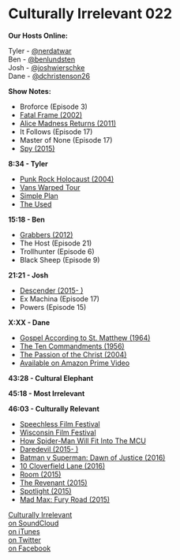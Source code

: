 # Culturally Irrelevant 022

**Our Hosts Online:**

Tyler - [@nerdatwar]  
Ben - [@benlundsten]  
Josh - [@joshwierschke]  
Dane - [@dchristenson26]  

**Show Notes:**    

 - Broforce (Episode 3)   
 - [Fatal Frame (2002)](http://bit.ly/2a3NKtK)   
 - [Alice Madness Returns (2011)](https://en.wikipedia.org/wiki/Alice:_Madness_Returns)   
 - It Follows (Episode 17)   
 - Master of None (Episode 17)   
 - [Spy (2015)](http://www.imdb.com/title/tt3079380/)   

**8:34 - Tyler**  

 - [Punk Rock Holocaust (2004)](http://www.imdb.com/title/tt0378611/)   
 - [Vans Warped Tour](https://en.wikipedia.org/wiki/Warped_Tour)   
 - [Simple Plan](https://en.wikipedia.org/wiki/Simple_Plan)   
 - [The Used](https://en.wikipedia.org/wiki/The_Used)   

**15:18 - Ben**   

 - [Grabbers (2012)](http://www.imdb.com/title/tt1525366/)   
 - The Host (Episode 21)   
 - Trollhunter (Episode 6)   
 - Black Sheep (Episode 9)    

**21:21 - Josh**   

 - [Descender (2015- )](http://comicvine.gamespot.com/descender/4050-80426/)   
 - Ex Machina (Episode 17)    
 - Powers (Episode 15)   

**X:XX - Dane**   

 - [Gospel According to St. Matthew (1964)](http://www.imdb.com/title/tt0058715/)   
 - [The Ten Commandments (1956)](http://www.imdb.com/title/tt0049833/)   
 - [The Passion of the Christ (2004)](http://www.imdb.com/title/tt0335345/)   
 - [Available on Amazon Prime Video](https://www.amazon.com/Gospel-According-Matthew-Enrique-Irazoqui/dp/B002KOPEJQ)   

**43:28 - Cultural Elephant**   

**45:18 - Most Irrelevant**   

**46:03 - Culturally Relevant**   

 - [Speechless Film Festival](http://speechlessfilmfestival.com/)   
 - [Wisconsin Film Festival](http://wifilmfest.org/)   
 - [How Spider-Man Will Fit Into The MCU](http://www.cinemablend.com/new/How-Spider-Man-Fit-MCU-According-Marvel-President-72275.html)   
 - [Daredevil (2015- )](http://www.imdb.com/title/tt3322312/)   
 - [Batman v Superman: Dawn of Justice (2016)](http://www.imdb.com/title/tt2975590/)   
 - [10 Cloverfield Lane (2016)](http://www.imdb.com/title/tt1179933/)   
 - [Room (2015)](http://www.imdb.com/title/tt3170832/)   
 - [The Revenant (2015)](http://www.imdb.com/title/tt1663202/)    
 - [Spotlight (2015)](http://www.imdb.com/title/tt1895587/)   
 - [Mad Max: Fury Road (2015)](http://www.imdb.com/title/tt1392190/)   


[Culturally Irrelevant](http://www.culturallyirrelevant.com/)  
[on SoundCloud](https://soundcloud.com/culturally-irrelevant)  
[on iTunes](https://itun.es/i6Lj4FQ)  
[on Twitter](https://twitter.com/cirrelevantpod)  
[on Facebook](https://www.facebook.com/culturallyirrelevant)  

[@nerdatwar]: http://twitter.com/nerdatwar  
[@benlundsten]: http://twitter.com/benlundsten  
[@joshwierschke]: http://twitter.com/joshwierschke  
[@dchristenson26]: https://twitter.com/dchristenson26  
